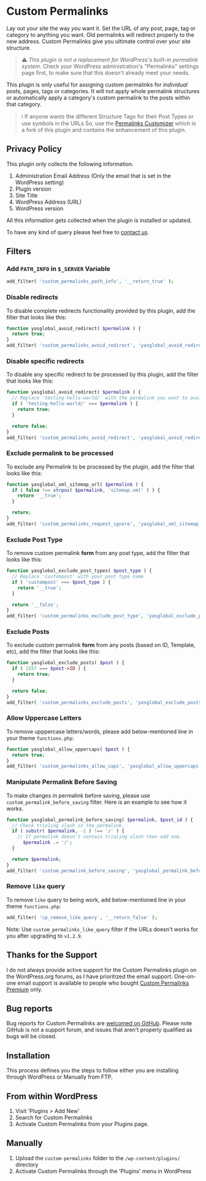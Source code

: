 # Custom Permalinks

Lay out your site the way *you* want it. Set the URL of any post, page, tag or category to anything you want. Old permalinks will redirect properly to the new address. Custom Permalinks give you ultimate control over your site structure.

> :warning: *This plugin is not a replacement for WordPress's built-in permalink system*. Check your WordPress administration's "Permalinks" settings page first, to make sure that this doesn't already meet your needs.

This plugin is only useful for assigning custom permalinks for *individual* posts, pages, tags or categories. It will not apply whole permalink structures or automatically apply a category's custom permalink to the posts within that category.

> :information_source: If anyone wants the different Structure Tags for their Post Types or use symbols in the URLs So, use the [Permalinks Customizer](https://wordpress.org/plugins/permalinks-customizer/) which is a fork of this plugin and contains the enhancement of this plugin.

## Privacy Policy

This plugin only collects the following information.

1.  Administration Email Address (Only the email that is set in the WordPress setting)
2.  Plugin version
3.  Site Title
4.  WordPress Address (URL)
5.  WordPress version

All this information gets collected when the plugin is installed or updated.

To have any kind of query please feel free to [contact us](https://www.custompermalinks.com/contact-us/).

## Filters

### Add `PATH_INFO` in `$_SERVER` Variable

```php
add_filter( 'custom_permalinks_path_info', '__return_true' );
```

### Disable redirects

To disable complete redirects functionality provided by this plugin, add the filter that looks
like this:

```php
function yasglobal_avoid_redirect( $permalink ) {
  return true;
}
add_filter( 'custom_permalinks_avoid_redirect', 'yasglobal_avoid_redirect' );
```

### Disable specific redirects

To disable any specific redirect to be processed by this plugin, add the filter that looks like this:

```php
function yasglobal_avoid_redirect( $permalink ) {
  // Replace 'testing-hello-world/' with the permalink you want to avoid
  if ( 'testing-hello-world/' === $permalink ) {
    return true;
  }

  return false;
}
add_filter( 'custom_permalinks_avoid_redirect', 'yasglobal_avoid_redirect' );
```

### Exclude permalink to be processed

To exclude any Permalink to be processed by the plugin, add the filter that looks like this:

```php
function yasglobal_xml_sitemap_url( $permalink ) {
  if ( false !== strpos( $permalink, 'sitemap.xml' ) ) {
    return '__true';
  }

  return;
}
add_filter( 'custom_permalinks_request_ignore', 'yasglobal_xml_sitemap_url' );
```

### Exclude Post Type

To remove custom permalink **form** from any post type, add the filter that looks like this:

```php
function yasglobal_exclude_post_types( $post_type ) {
  // Replace 'custompost' with your post type name
  if ( 'custompost' === $post_type ) {
    return '__true';
  }

  return '__false';
}
add_filter( 'custom_permalinks_exclude_post_type', 'yasglobal_exclude_post_types' );
```

### Exclude Posts

To exclude custom permalink **form**  from any posts (based on ID, Template, etc), add the
filter that looks like this:

```php
function yasglobal_exclude_posts( $post ) {
  if ( 1557 === $post->ID ) {
    return true;
  }

  return false;
}
add_filter( 'custom_permalinks_exclude_posts', 'yasglobal_exclude_posts' );
```

### Allow Uppercase Letters

To remove upppercase letters/words, please add below-mentioned line in your theme `functions.php`:

```php
function yasglobal_allow_uppercaps( $post ) {
  return true;
}
add_filter( 'custom_permalinks_allow_caps', 'yasglobal_allow_uppercaps' );
```

### Manipulate Permalink Before Saving

To make changes in permalink before saving, please use `custom_permalink_before_saving` filter. Here is an example to see how it works.

```php
function yasglobal_permalink_before_saving( $permalink, $post_id ) {
  // Check trialing slash in the permalink.
  if ( substr( $permalink, -1 ) !== '/' ) {
    // If permalink doesn't contain trialing slash then add one.
	  $permalink .= '/';
  }

  return $permalink;
}
add_filter( 'custom_permalink_before_saving', 'yasglobal_permalink_before_saving', 10, 2 );
```

### Remove `like` query

To remove `like` query to being work, add below-mentioned line in your theme `functions.php`:

```php
add_filter( 'cp_remove_like_query', '__return_false' );
```

Note: Use `custom_permalinks_like_query` filter if the URLs doesn't works for you after upgrading to `v1.2.9`.

## Thanks for the Support

I do not always provide active support for the Custom Permalinks plugin on the
WordPress.org forums, as I have prioritized the email support. One-on-one email
support is available to people who bought
[Custom Permalinks Premium](https://www.custompermalinks.com/#pricing-section) only.

## Bug reports

Bug reports for Custom Permalinks are
[welcomed on GitHub](https://github.com/samiahmedsiddiqui/custom-permalinks).
Please note GitHub is not a support forum, and issues that aren't properly
qualified as bugs will be closed.

## Installation

This process defines you the steps to follow either you are installing through WordPress
or Manually from FTP.

## From within WordPress

1.  Visit 'Plugins > Add New'
2.  Search for Custom Permalinks
3.  Activate Custom Permalinks from your Plugins page.

## Manually

1.  Upload the `custom-permalinks` folder to the `/wp-content/plugins/` directory
2.  Activate Custom Permalinks through the 'Plugins' menu in WordPress
